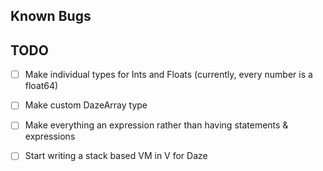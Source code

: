 ## Known Bugs

## TODO

- [ ] Make individual types for Ints and Floats (currently, every number is a float64)

- [ ] Make custom DazeArray type

- [ ] Make everything an expression rather than having statements & expressions

- [ ] Start writing a stack based VM in V for Daze
